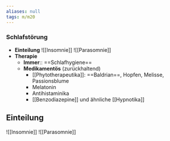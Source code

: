 ```yaml
---
aliases: null
tags: m/m20
---
```

### Schlafstörung
- **Einteilung**
![[Insomnie]]
![[Parasomnie]]
- **Therapie**
	- **Immer**:: ==Schlafhygiene==
	- **Medikamentös** (zurückhaltend)
		- [[Phytotherapeutika]]: ==Baldrian==, Hopfen, Melisse, Passionsblume
		- Melatonin
		- Antihistaminika
		- [[Benzodiazepine]] und ähnliche [[Hypnotika]]

## Einteilung
![[Insomnie]]
![[Parasomnie]]